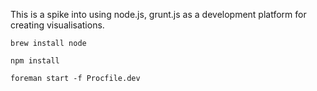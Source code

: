 This is a spike into using node.js, grunt.js as a development platform for creating visualisations.

```brew install node```

```npm install```

```foreman start -f Procfile.dev```